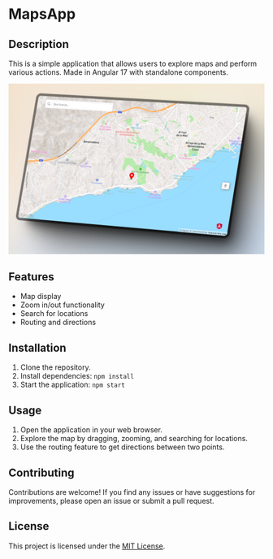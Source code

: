 # MapsApp

## Description

This is a simple application that allows users to explore maps and perform various actions. Made in Angular 17 with standalone components.

![alt text](MapsAppWeb.png)

## Features

- Map display
- Zoom in/out functionality
- Search for locations
- Routing and directions

## Installation

1. Clone the repository.
2. Install dependencies: `npm install`
3. Start the application: `npm start`

## Usage

1. Open the application in your web browser.
2. Explore the map by dragging, zooming, and searching for locations.
3. Use the routing feature to get directions between two points.

## Contributing

Contributions are welcome! If you find any issues or have suggestions for improvements, please open an issue or submit a pull request.

## License

This project is licensed under the [MIT License](https://opensource.org/licenses/MIT).
